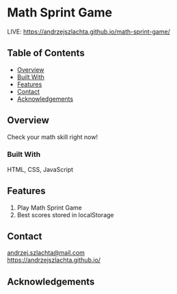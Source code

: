 # Math Sprint Game
LIVE: https://andrzejszlachta.github.io/math-sprint-game/

## Table of Contents

- [Overview](#overview)
- [Built With](#built-with)
- [Features](#features)
- [Contact](#contact)
- [Acknowledgements](#acknowledgements)

## Overview

Check your math skill right now!

### Built With

HTML, CSS, JavaScript

## Features

1. Play Math Sprint Game
2. Best scores stored in localStorage

## Contact

andrzej.szlachta@mail.com  
https://andrzejszlachta.github.io/  

## Acknowledgements
